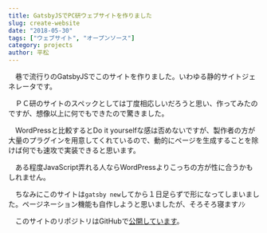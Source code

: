 ```yaml
---
title: GatsbyJSでPC研ウェブサイトを作りました
slug: create-website
date: "2018-05-30"
tags: ["ウェブサイト", "オープンソース"]
category: projects
author: 平松
---
```


　巷で流行りのGatsbyJSでこのサイトを作りました。いわゆる静的サイトジェネレータです。

　ＰＣ研のサイトのスペックとしては丁度相応しいだろうと思い、作ってみたのですが、想像以上に何でもできたので驚きました。

　WordPressと比較するとDo it yourselfな感は否めないですが、製作者の方が大量のプラグインを用意してくれているので、動的にページを生成することを除けば何でも速攻で実装できると思います。

　ある程度JavaScript弄れる人ならWordPressよりこっちの方が性に合うかもしれません。

　ちなみにこのサイトは`gatsby new`してから１日足らずで形になってしまいました。ページネーション機能も自作しようと思いましたが、そろそろ寝ますﾉｼ

　このサイトのリポジトリはGitHubで[公開しています](https://github.com/ShigaPC/SPCWeb "公開しています")。
